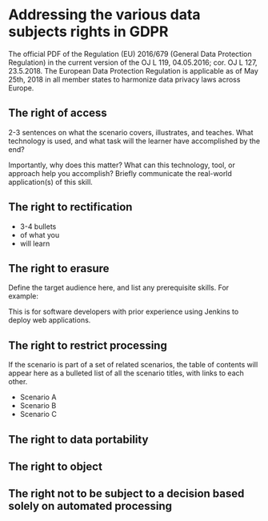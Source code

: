 # Addressing the various data subjects rights in GDPR

The official PDF of the Regulation (EU) 2016/679 (General Data Protection Regulation) in the current version of the OJ L 119, 04.05.2016; cor. OJ L 127, 23.5.2018. The European Data Protection Regulation is applicable as of May 25th, 2018 in all member states to harmonize data privacy laws across Europe. 

## The right of access

2-3 sentences on what the scenario covers, illustrates, and teaches. What technology is used, and what task will the learner have accomplished by the end?

Importantly, why does this matter? What can this technology, tool, or approach help you accomplish? Briefly communicate the real-world application(s) of this skill.

## The right to rectification

- 3-4 bullets
- of what you
- will learn

## The right to erasure

Define the target audience here, and list any prerequisite skills. For example:

This is for software developers with prior experience using Jenkins to deploy web applications.

## The right to restrict processing

If the scenario is part of a set of related scenarios, the table of contents will appear here as a bulleted list of all the scenario titles, with links to each other.

- Scenario A
- Scenario B
- Scenario C

## The right to data portability

## The right to object

## The right not to be subject to a decision based solely on automated processing


